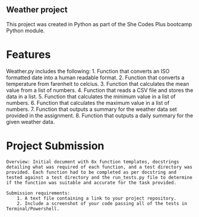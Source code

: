 ## Weather project ##

This project was created in Python as part of the She Codes Plus bootcamp Python module.

# Features #
Weather.py includes the following:
    1. Function that converts an ISO formatted date into a human readable format.
    2. Function that converts a temperature from farenheit to celcius.
    3. Function that calculates the mean value from a list of numbers.
    4. Function that reads a CSV file and stores the data in a list.
    5. Function that calculates the minimum value in a list of numbers.
    6. Function that calculates the maximum value in a list of numbers.
    7. Function that outputs a summary for the weather data set provided in the assignment.
    8. Function that outputs a daily summary for the given weather data.
   
# Project Submission #
    Overview: Initial document with 8x function templates, docstrings detailing what was required of each function, and a test directory was provided. Each function had to be completed as per docstring and tested against a test directory and the run_tests.py file to determine if the function was suitable and accurate for the task provided. 
    
    Submission requirements: 
        1. A text file containing a link to your project repository.
        2. Include a screenshot of your code passing all of the tests in Terminal/Powershell.

    
